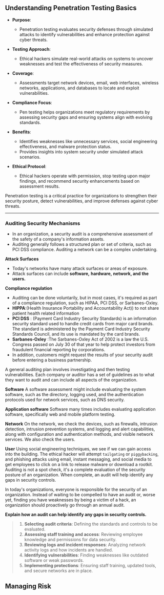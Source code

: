 ## Understanding Penetration Testing Basics

- **Purpose**:
  - Penetration testing evaluates security defenses through simulated attacks to identify vulnerabilities and enhance protection against cyber threats.

- **Testing Approach**:
  - Ethical hackers simulate real-world attacks on systems to uncover weaknesses and test the effectiveness of security measures.

- **Coverage**:
  - Assessments target network devices, email, web interfaces, wireless networks, applications, and databases to locate and exploit vulnerabilities.

- **Compliance Focus**:
  - Pen testing helps organizations meet regulatory requirements by assessing security gaps and ensuring systems align with evolving standards.

- **Benefits**:
  - Identifies weaknesses like unnecessary services, social engineering effectiveness, and malware protection status.
  - Provides insights into system security under simulated attack scenarios.

- **Ethical Protocol**:
  - Ethical hackers operate with permission, stop testing upon major findings, and recommend security enhancements based on assessment results.

Penetration testing is a critical practice for organizations to strengthen their security posture, detect vulnerabilities, and improve defenses against cyber threats.
___

### Auditing Security Mechanisms

- In an organization, a security audit is a comprehensive assessment of the safety of a company's information assets. 
- Auditing generally follows a structured plan or set of criteria, such as PCI DSS compliance. Auditing a network can be a complex undertaking. 

**Attack Surfaces**
- Today's networks have many attack surfaces or areas of exposure. 
- Attack surfaces can include 
**software,** 
**hardware,** 
**network, and** 
**the users.** 




**Compliance regulation**
- Auditing can be done voluntarily, but in most cases, it's required as part of a compliance regulation, such as HIPAA, PCI DSS, or Sarbanes-Oxley. 
- **HIPPA**:(Health Insurance Portability and Accountability Act)) to not share patient health related information
- **PCI DSS** : (Payment Card Industry Security Standards) is an information security standard used to handle credit cards from major card brands. The standard is administered by the Payment Card Industry Security Standards Council, and its use is mandated by the card brands.
- **Sarbanes-Oxley** :The Sarbanes-Oxley Act of 2002 is a law the U.S. Congress passed on July 30 of that year to help protect investors from fraudulent financial reporting by corporations.
- In addition, customers might request the results of your security audit before entering a business partnership. 

A general auditing plan involves investigating and then testing vulnerabilities. Each company or auditor has a set of guidelines as to what they want to audit and can include all aspects of the organization. 

**Software**
A software assessment might include evaluating the system software, such as the directory, logging used, and the authentication protocols used for network services, such as DNS security. 

**Application software**
Software many times includes evaluating application software, specifically web and mobile platform testing. 

**Network**
On the network, we check the devices, such as firewalls, intrusion detection, intrusion prevention systems, and logging and alert capabilities, along with configuration and authentication methods, and visible network services. We also check the users. 

**User**
Using social engineering techniques, we see if we can gain access into the building. The ethical hacker will attempt `tailgating` or `piggybacking`, and phishing attacks using email, instant messaging, and social media to get employees to click on a link to release malware or download a rootkit. Auditing is not a spot check, it's a complete evaluation of the security posture of an organization. When complete, an audit will help identify any gaps in security controls. 

In today's organizations, everyone is responsible for the security of an organization. Instead of waiting to be compelled to have an audit or, worse yet, finding you have weaknesses by being a victim of a hack, an organization should proactively go through an annual audit.

**Explain how an audit can help identify any gaps in security controls.**
> 1. **Selecting audit criteria**: Defining the standards and controls to be evaluated.
> 2. **Assessing staff training and access**: Reviewing employee knowledge and permissions for data security.
> 3. **Reviewing logs and incident responses**: Analyzing network activity logs and how incidents are handled.
> 4. **Identifying vulnerabilities**: Finding weaknesses like outdated software or weak passwords.
> 5. **Implementing protections**: Ensuring staff training, updated tools, and secure networks are in place.

## Managing Risk